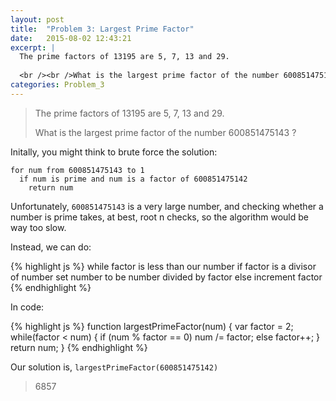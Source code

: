 ```yaml
---
layout: post
title:  "Problem 3: Largest Prime Factor"
date:   2015-08-02 12:43:21
excerpt: |
  The prime factors of 13195 are 5, 7, 13 and 29.
  
  <br /><br />What is the largest prime factor of the number 600851475143 ?
categories: Problem_3
---
```


> The prime factors of 13195 are 5, 7, 13 and 29.
> 
> What is the largest prime factor of the number 600851475143 ?

Initally, you might think to brute force the solution:

```
for num from 600851475143 to 1
  if num is prime and num is a factor of 600851475142
    return num
```

Unfortunately, `600851475143` is a very large number, and checking whether a number is prime takes, at best, root n checks, so the algorithm would be way too slow.

Instead, we can do:

{% highlight js %}
while factor is less than our number
  if factor is a divisor of number
    set number to be number divided by factor
  else
    increment factor
{% endhighlight %}

In code:

{% highlight js %}
function largestPrimeFactor(num) {
	var factor = 2;
	while(factor < num) {
		if (num % factor == 0)
			num /= factor;
		else
			factor++;
	}
	return num;
}
{% endhighlight %}

Our solution is, `largestPrimeFactor(600851475142)`

> 6857 

  
